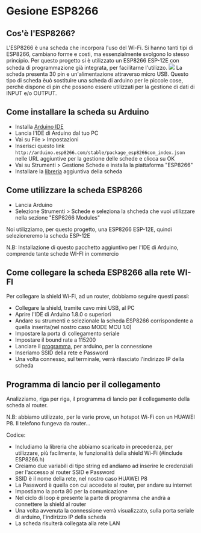 # Gesione ESP8266

## Cos'è l'ESP8266?
L'ESP8266 è una scheda che incorpora l'uso del Wi-Fi.
Si hanno tanti tipi di ESP8266, cambiano forme e costi, ma essenzialmente svolgono lo stesso principio.
Per questo progetto si è utilizzato un ESP8266 ESP-12E con scheda di programmazione già integrata, per facilitarne l'utilizzo.
<img src="https://i.imgbox.com/nPil6DJk.png"/>
La scheda presenta 30 pin e un'alimentazione attraverso micro USB.
Questo tipo di scheda èuò sostituire una scheda di arduino per le piccole cose, perchè dispone di pin che possono essere utilizzati per la gestione di dati di INPUT e/o OUTPUT.


## Come installare la scheda su Arduino
* Installa [Arduino IDE](https://www.arduino.cc/en/main/software) 
* Lancia l'IDE di Arduino dal tuo PC
* Vai su File > Impostazioni
* Inserisci questo link `http://arduino.esp8266.com/stable/package_esp8266com_index.json` nelle URL aggiuntive per la gestione delle schede e clicca su OK
* Vai su Strumenti > Gestione Schede e installa la piattaforma "ESP8266"
* Installare la [libreria](https://github.com/googlesamples/firebase-arduino/archive/master.zip) aggiuntiva della scheda

## Come utilizzare la scheda ESP8266
* Lancia Arduino
* Selezione Strumenti > Schede e seleziona la shcheda che vuoi utilizzare nella sezione "ESP8266 Modules"

Noi utilizziamo, per questo progetto, una ESP8266 ESP-12E, quindi selezioneremo la scheda ESP-12E

N.B: Installazione di questo pacchetto aggiuntivo per l'IDE di Arduino, comprende tante schede WI-FI in commercio


## Come collegare la scheda ESP8266 alla rete WI-FI
Per collegare la shield Wi-Fi, ad un router, dobbiamo seguire questi passi:
* Collegare la shield, tramite cavo mini USB, al PC
* Aprire l'IDE di Arduino 1.8.0 o superiori
* Andare su strumenti e selezionale la scheda ESP8266 corrispondente a quella inserita(nel nostro caso MODE MCU 1.0)
* Impostare la porta di collegamento seriale
* Impostare il bound rate a 115200
* Lanciare il [programma](https://github.com/domoticawifi/Network-nodes/blob/master/sketch_Connessione_Rete_WiFi.ino), per arduino, per la connessione
* Inseriamo SSID della rete e Password
* Una volta connesso, sul terminale, verrà rilasciato l'indirizzo IP della scheda

## Programma di lancio per il collegamento
Analizziamo, riga per riga, il programma di lancio per il collegamento della scheda al router.

N.B: abbiamo utilizzato, per le varie prove, un hotspot Wi-Fi con un HUAWEI P8. Il telefono fungeva da router...

Codice:
* Includiamo la libreria che abbiamo scaricato in precedenza, per utilizzare, più facilmente, le funzionalità della shield Wi-Fi (#include ESP8266.h)
* Creiamo due variabili di tipo string ed andiamo ad inserire le credenziali per l'accesso al router SSID e Password
* SSID è il nome della rete, nel nostro caso HUAWEI P8
* La Password è quella con cui accedete al router, per andare su internet
* Impostiamo la porta 80 per la comunicazione
* Nel ciclo di loop è presente la parte di programma che andrà a connettere la shield al router
* Una volta avvenuta la connessione verrà visualizzato, sulla porta seriale di arduino, l'indirizzo IP della scheda
* La scheda risulterà collegata alla rete LAN
